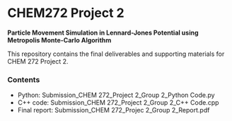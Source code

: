 # CHEM272 Project 2
**Particle Movement Simulation in Lennard-Jones Potential using Metropolis Monte-Carlo Algorithm**

This repository contains the final deliverables and supporting materials for CHEM 272 Project 2.

### Contents
  - Python: Submission_CHEM 272_Project 2_Group 2_Python Code.py
  - C++ code: Submission_CHEM 272_Project 2_Group 2_C++ Code.cpp
  - Final report: Submission_CHEM 272_Projec 2_Group 2_Report.pdf
